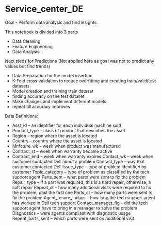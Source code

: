 # Service_center_DE

Goal - Perform data analysis and find insights.

This notebook is divided into 3 parts

* Data Cleaning
* Feature Engineering
* Data Analysis

Next steps for Predictions (Not applied here as goal was not to predict any values but find trends)
* Data Preparation for the model insertion
* K-Fold cross validation to reduce overfitting and creating train/valid/test datasets
* Model creation and training train dataset
* finding accuracy on the test dataset
* Make changes and implement different models
* repeat till accuracy improves


Data Definitions:
* Asst_id – an identifier for each individual machine sold
* Product_type – class of product that describes the asset
* Region – region where the asset is located
* Country – country where the asset is located
* Mnfcture_wk – week when product was manufactured
* Contract_st – week when warranty became active
* Contract_end – week when warranty expires
Contact_wk – week when customer contacted Dell about a problem
Contact_type – way that customer contacted Dell
Issue_type – type of problem identified by customer
Topic_category – type of problem as classified by the tech support agent
Parts_sent – what parts were sent to fix the problem
Repair_type – if a part was required, this is a hard repair; otherwise, a soft repair
Repeat_ct – how many additional visits were required to fix the problem, past the first one
Parts_ct – how many parts were sent to fix the problem
Agent_tenure_indays – how long the tech support agent has worked in Dell tech support
Contact_manager_flg – did the tech support agent have to bring in a manager to solve the problem
Diagnostics – were agents compliant with diagnostic usage
Repeat_parts_sent – which parts were sent on additional visit

